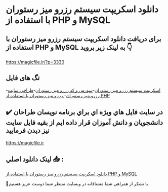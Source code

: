 # دانلود اسکریپت سیستم رزرو میز رستوران با استفاده از PHP و MySQL

## برای دریافت دانلود اسکریپت سیستم رزرو میز رستوران با استفاده از PHP و MySQL به لینک زیر بروید 👇

https://magicfile.ir/?p=3330

## تگ های فایل

-[اسکریپت سیستم رزرو میز رستوران](https://magicfile.ir/product/%d8%a7%d8%b3%da%a9%d8%b1%db%8c%d9%be%d8%aa%d8%b3%db%8c%d8%b3%d8%aa%d9%85-%d8%b1%d8%b2%d8%b1%d9%88-%d9%85%db%8c%d8%b2-%d8%b1%d8%b3%d8%aa%d9%88%d8%b1%d8%a7%d9%86-php-mysql/)-[سورس و کد رزرو میز رستوران](https://magicfile.ir/product/%d8%a7%d8%b3%da%a9%d8%b1%db%8c%d9%be%d8%aa%d8%b3%db%8c%d8%b3%d8%aa%d9%85-%d8%b1%d8%b2%d8%b1%d9%88-%d9%85%db%8c%d8%b2-%d8%b1%d8%b3%d8%aa%d9%88%d8%b1%d8%a7%d9%86-php-mysql/)-[طراحی سایت رزرو میز رستوران](https://magicfile.ir/product/%d8%a7%d8%b3%da%a9%d8%b1%db%8c%d9%be%d8%aa%d8%b3%db%8c%d8%b3%d8%aa%d9%85-%d8%b1%d8%b2%d8%b1%d9%88-%d9%85%db%8c%d8%b2-%d8%b1%d8%b3%d8%aa%d9%88%d8%b1%d8%a7%d9%86-php-mysql/)-[ رزرو میز رستوران با استفاده از PHP](https://magicfile.ir/product/%d8%a7%d8%b3%da%a9%d8%b1%db%8c%d9%be%d8%aa%d8%b3%db%8c%d8%b3%d8%aa%d9%85-%d8%b1%d8%b2%d8%b1%d9%88-%d9%85%db%8c%d8%b2-%d8%b1%d8%b3%d8%aa%d9%88%d8%b1%d8%a7%d9%86-php-mysql/)

## ✔️ در سايت فايل هاي ويژه اي براي برنامه نويسان طراحان دانشجويان و دانش آموزان قرار داده ايم از بقيه فايل سايت نيز ديدن فرماييد

https://magicfile.ir


## لينک دانلود اصلي 📥 :

[دانلود اسکریپت سیستم رزرو میز رستوران با استفاده از PHP و MySQL](https://magicfile.ir/product/%d8%a7%d8%b3%da%a9%d8%b1%db%8c%d9%be%d8%aa%d8%b3%db%8c%d8%b3%d8%aa%d9%85-%d8%b1%d8%b2%d8%b1%d9%88-%d9%85%db%8c%d8%b2-%d8%b1%d8%b3%d8%aa%d9%88%d8%b1%d8%a7%d9%86-php-mysql/) 


🙏با تشکر از همراهي شما مشتاقانه در وبسایت منتظر شما دوست عزیز هستیم

